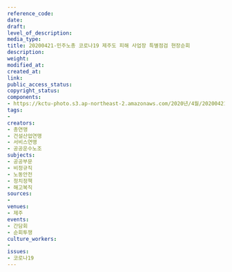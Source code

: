 ```yaml
---
reference_code: 
date: 
draft: 
level_of_description: 
media_type: 
title: 20200421-민주노총 코로나19 제주도 피해 사업장 특별점검 현장순회
description: 
weight: 
modified_at: 
created_at: 
link: 
public_access_status: 
copyright_status: 
components:
- https://kctu-photo.s3.ap-northeast-2.amazonaws.com/2020년/4월/20200421-민주노총+코로나19+제주도+피해+사업장+특별점검+현장순회/_DSC4163.jpg
tags:
- 
creators:
- 총연맹
- 건설산업연맹
- 서비스연맹
- 공공운수노조
subjects:
- 공공부문
- 비정규직
- 노동안전
- 정치정책
- 해고복직
sources:
- 
venues:
- 제주
events:
- 간담회
- 순회투쟁
culture_workers:
- 
issues:
- 코로나19
---
```

